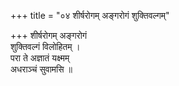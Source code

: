 +++
title = "०४ शीर्षरोगम् अङ्गरोगं शुक्तिवल्गम्"

+++
शीर्षरोगम् अङ्गरोगं  
शुक्तिवल्गं विलोहितम् ।  
परा ते अज्ञातं यक्ष्मम्  
अधराञ्चं सुवामसि ॥